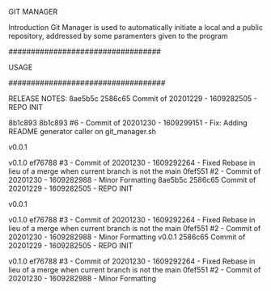 GIT MANAGER

Introduction
Git Manager is used to automatically initiate a local and a public repository, addressed by some paramenters given to the program

##################################

USAGE


###################################

RELEASE NOTES:
8ae5b5c 
2586c65 Commit of 20201229 - 1609282505 -  REPO INIT 

8b1c893 
8b1c893 #6 - Commit of 20201230 - 1609299151 - Fix: Adding README generator caller on git_manager.sh 

v0.0.1  

v0.1.0 
ef76788 #3 - Commit of 20201230 - 1609292264 - Fixed Rebase in lieu of a merge when current branch is not the main
0fef551 #2 - Commit of 20201230 - 1609282988 - Minor Formatting
8ae5b5c 
2586c65 Commit of 20201229 - 1609282505 -  REPO INIT 

v0.0.1  

v0.1.0 
ef76788 #3 - Commit of 20201230 - 1609292264 - Fixed Rebase in lieu of a merge when current branch is not the main
0fef551 #2 - Commit of 20201230 - 1609282988 - Minor Formatting
v0.0.1 
2586c65 Commit of 20201229 - 1609282505 -  REPO INIT 

v0.1.0 
ef76788 #3 - Commit of 20201230 - 1609292264 - Fixed Rebase in lieu of a merge when current branch is not the main
0fef551 #2 - Commit of 20201230 - 1609282988 - Minor Formatting

